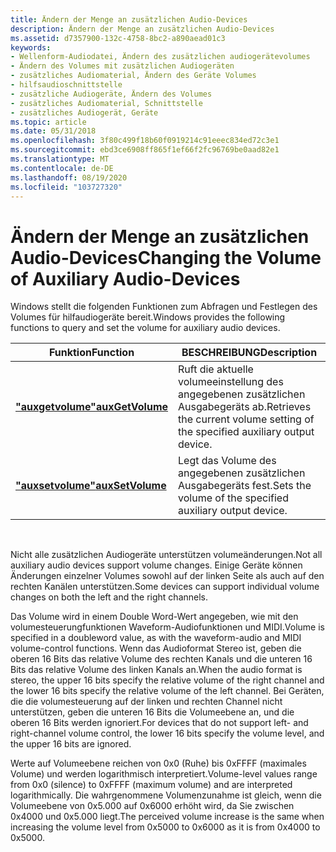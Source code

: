 ```yaml
---
title: Ändern der Menge an zusätzlichen Audio-Devices
description: Ändern der Menge an zusätzlichen Audio-Devices
ms.assetid: d7357900-132c-4758-8bc2-a890aead01c3
keywords:
- Wellenform-Audiodatei, Ändern des zusätzlichen audiogerätevolumes
- Ändern des Volumes mit zusätzlichen Audiogeräten
- zusätzliches Audiomaterial, Ändern des Geräte Volumes
- hilfsaudioschnittstelle
- zusätzliche Audiogeräte, Ändern des Volumes
- zusätzliches Audiomaterial, Schnittstelle
- zusätzliches Audiogerät, Geräte
ms.topic: article
ms.date: 05/31/2018
ms.openlocfilehash: 3f80c499f18b60f0919214c91eeec834ed72c3e1
ms.sourcegitcommit: ebd3ce6908ff865f1ef66f2fc96769be0aad82e1
ms.translationtype: MT
ms.contentlocale: de-DE
ms.lasthandoff: 08/19/2020
ms.locfileid: "103727320"
---
```

# <a name="changing-the-volume-of-auxiliary-audio-devices"></a><span data-ttu-id="788dc-110">Ändern der Menge an zusätzlichen Audio-Devices</span><span class="sxs-lookup"><span data-stu-id="788dc-110">Changing the Volume of Auxiliary Audio-Devices</span></span>

<span data-ttu-id="788dc-111">Windows stellt die folgenden Funktionen zum Abfragen und Festlegen des Volumes für hilfaudiogeräte bereit.</span><span class="sxs-lookup"><span data-stu-id="788dc-111">Windows provides the following functions to query and set the volume for auxiliary audio devices.</span></span>



| <span data-ttu-id="788dc-112">Funktion</span><span class="sxs-lookup"><span data-stu-id="788dc-112">Function</span></span>                             | <span data-ttu-id="788dc-113">BESCHREIBUNG</span><span class="sxs-lookup"><span data-stu-id="788dc-113">Description</span></span>                                                                    |
|--------------------------------------|--------------------------------------------------------------------------------|
| [<span data-ttu-id="788dc-114">**"auxgetvolume"**</span><span class="sxs-lookup"><span data-stu-id="788dc-114">**auxGetVolume**</span></span>](/windows/win32/api/mmeapi/nf-mmeapi-auxgetvolume) | <span data-ttu-id="788dc-115">Ruft die aktuelle volumeeinstellung des angegebenen zusätzlichen Ausgabegeräts ab.</span><span class="sxs-lookup"><span data-stu-id="788dc-115">Retrieves the current volume setting of the specified auxiliary output device.</span></span> |
| [<span data-ttu-id="788dc-116">**"auxsetvolume"**</span><span class="sxs-lookup"><span data-stu-id="788dc-116">**auxSetVolume**</span></span>](/windows/win32/api/mmeapi/nf-mmeapi-auxsetvolume) | <span data-ttu-id="788dc-117">Legt das Volume des angegebenen zusätzlichen Ausgabegeräts fest.</span><span class="sxs-lookup"><span data-stu-id="788dc-117">Sets the volume of the specified auxiliary output device.</span></span>                      |



 

<span data-ttu-id="788dc-118">Nicht alle zusätzlichen Audiogeräte unterstützen volumeänderungen.</span><span class="sxs-lookup"><span data-stu-id="788dc-118">Not all auxiliary audio devices support volume changes.</span></span> <span data-ttu-id="788dc-119">Einige Geräte können Änderungen einzelner Volumes sowohl auf der linken Seite als auch auf den rechten Kanälen unterstützen.</span><span class="sxs-lookup"><span data-stu-id="788dc-119">Some devices can support individual volume changes on both the left and the right channels.</span></span>

<span data-ttu-id="788dc-120">Das Volume wird in einem Double Word-Wert angegeben, wie mit den volumesteuerungfunktionen Waveform-Audiofunktionen und MIDI.</span><span class="sxs-lookup"><span data-stu-id="788dc-120">Volume is specified in a doubleword value, as with the waveform-audio and MIDI volume-control functions.</span></span> <span data-ttu-id="788dc-121">Wenn das Audioformat Stereo ist, geben die oberen 16 Bits das relative Volume des rechten Kanals und die unteren 16 Bits das relative Volume des linken Kanals an.</span><span class="sxs-lookup"><span data-stu-id="788dc-121">When the audio format is stereo, the upper 16 bits specify the relative volume of the right channel and the lower 16 bits specify the relative volume of the left channel.</span></span> <span data-ttu-id="788dc-122">Bei Geräten, die die volumesteuerung auf der linken und rechten Channel nicht unterstützen, geben die unteren 16 Bits die Volumeebene an, und die oberen 16 Bits werden ignoriert.</span><span class="sxs-lookup"><span data-stu-id="788dc-122">For devices that do not support left- and right-channel volume control, the lower 16 bits specify the volume level, and the upper 16 bits are ignored.</span></span>

<span data-ttu-id="788dc-123">Werte auf Volumeebene reichen von 0x0 (Ruhe) bis 0xFFFF (maximales Volume) und werden logarithmisch interpretiert.</span><span class="sxs-lookup"><span data-stu-id="788dc-123">Volume-level values range from 0x0 (silence) to 0xFFFF (maximum volume) and are interpreted logarithmically.</span></span> <span data-ttu-id="788dc-124">Die wahrgenommene Volumenzunahme ist gleich, wenn die Volumeebene von 0x5.000 auf 0x6000 erhöht wird, da Sie zwischen 0x4000 und 0x5.000 liegt.</span><span class="sxs-lookup"><span data-stu-id="788dc-124">The perceived volume increase is the same when increasing the volume level from 0x5000 to 0x6000 as it is from 0x4000 to 0x5000.</span></span>

 

 
